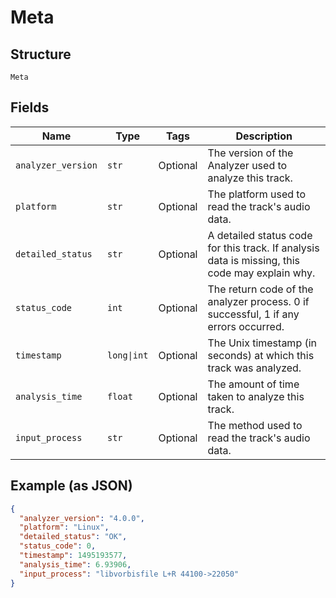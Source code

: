 
# Meta

## Structure

`Meta`

## Fields

| Name | Type | Tags | Description |
|  --- | --- | --- | --- |
| `analyzer_version` | `str` | Optional | The version of the Analyzer used to analyze this track. |
| `platform` | `str` | Optional | The platform used to read the track's audio data. |
| `detailed_status` | `str` | Optional | A detailed status code for this track. If analysis data is missing, this code may explain why. |
| `status_code` | `int` | Optional | The return code of the analyzer process. 0 if successful, 1 if any errors occurred. |
| `timestamp` | `long\|int` | Optional | The Unix timestamp (in seconds) at which this track was analyzed. |
| `analysis_time` | `float` | Optional | The amount of time taken to analyze this track. |
| `input_process` | `str` | Optional | The method used to read the track's audio data. |

## Example (as JSON)

```json
{
  "analyzer_version": "4.0.0",
  "platform": "Linux",
  "detailed_status": "OK",
  "status_code": 0,
  "timestamp": 1495193577,
  "analysis_time": 6.93906,
  "input_process": "libvorbisfile L+R 44100->22050"
}
```

